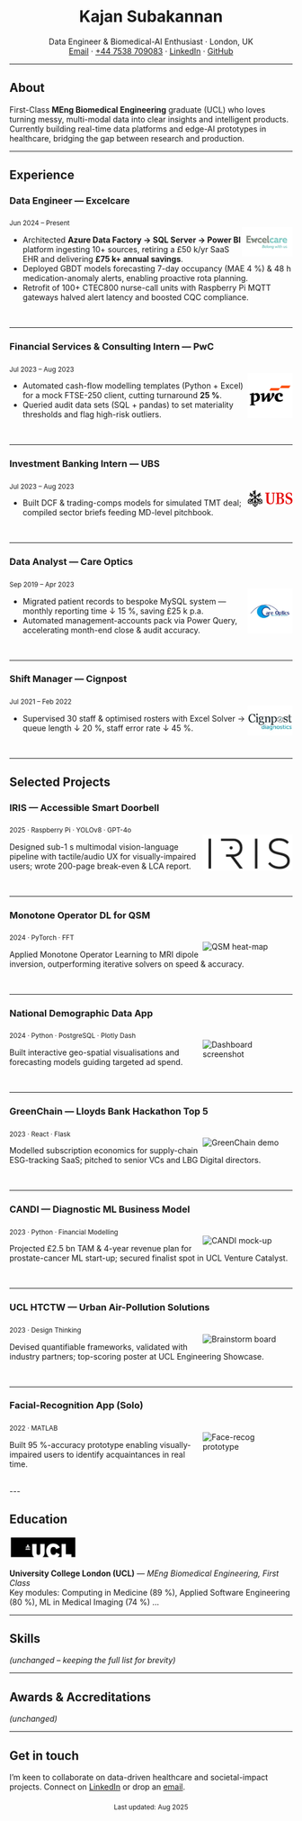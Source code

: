 <!-- Header image (optional) -->
<!-- ![Header](assets/images/header.png) -->

<h1 align="center">Kajan Subakannan</h1>
<p align="center">
  Data Engineer & Biomedical-AI Enthusiast · London, UK  
  <br/>
  <a href="mailto:kajan2backup@gmail.com">Email</a> ·
  <a href="tel:+447538709083">+44 7538 709083</a> ·
  <a href="https://www.linkedin.com/in/kajan-subakannan-578a16135/">LinkedIn</a> ·
  <a href="https://github.com/KajanGH">GitHub</a>
</p>

---

## About
First-Class **MEng Biomedical Engineering** graduate (UCL) who loves turning messy, multi-modal data into clear insights and intelligent products. Currently building real-time data platforms and edge-AI prototypes in healthcare, bridging the gap between research and production.

---
## Experience
<!-- ----------------------------------------------------------------- -->

### Data Engineer — Excelcare  
<sub>Jun 2024 – Present</sub>  
<img src="assets/images/logos/excelcare.png" width="90" alt="Excelcare logo" align="right">

- Architected **Azure Data Factory → SQL Server → Power BI** platform ingesting 10+ sources, retiring a £50 k/yr SaaS EHR and delivering **£75 k+ annual savings**.  
- Deployed GBDT models forecasting 7-day occupancy (MAE 4 %) & 48 h medication-anomaly alerts, enabling proactive rota planning.  
- Retrofit of 100+ CTEC800 nurse-call units with Raspberry Pi MQTT gateways halved alert latency and boosted CQC compliance.  

<br clear="right"/>

---

### Financial Services & Consulting Intern — PwC  
<sub>Jul 2023 – Aug 2023</sub>  
<img src="assets/images/logos/pwc.png" width="80" alt="PwC logo" align="right">

- Automated cash-flow modelling templates (Python + Excel) for a mock FTSE-250 client, cutting turnaround **25 %**.  
- Queried audit data sets (SQL + pandas) to set materiality thresholds and flag high-risk outliers.  

<br clear="right"/>

---

### Investment Banking Intern — UBS  
<sub>Jul 2023 – Aug 2023</sub>  
<img src="assets/images/logos/ubs.png" width="80" alt="UBS logo" align="right">

- Built DCF & trading-comps models for simulated TMT deal; compiled sector briefs feeding MD-level pitchbook.  

<br clear="right"/>

---

### Data Analyst — Care Optics  
<sub>Sep 2019 – Apr 2023</sub>  
<img src="assets/images/logos/careoptics.png" width="80" alt="Care Optics logo" align="right">

- Migrated patient records to bespoke MySQL system — monthly reporting time ↓ 15 %, saving £25 k p.a.  
- Automated management-accounts pack via Power Query, accelerating month-end close & audit accuracy.  

<br clear="right"/>

---

### Shift Manager — Cignpost  
<sub>Jul 2021 – Feb 2022</sub>  
<img src="assets/images/logos/cignpost.png" width="80" alt="Cignpost logo" align="right">

- Supervised 30 staff & optimised rosters with Excel Solver → queue length ↓ 20 %, staff error rate ↓ 45 %.  

<br clear="right"/>

---

## Selected Projects
<!-- ----------------------------------------------------------------- -->

### IRIS — Accessible Smart Doorbell  
<sub>2025 · Raspberry Pi · YOLOv8 · GPT-4o</sub>  
<img src="assets/images/projects/iris.jpg" width="160" alt="IRIS photo" align="right">

Designed sub-1 s multimodal vision-language pipeline with tactile/audio UX for visually-impaired users; wrote 200-page break-even & LCA report.

<br clear="right"/>

---

### Monotone Operator DL for QSM  
<sub>2024 · PyTorch · FFT</sub>  
<img src="assets/images/projects/qsm.png" width="160" alt="QSM heat-map" align="right">

Applied Monotone Operator Learning to MRI dipole inversion, outperforming iterative solvers on speed & accuracy.

<br clear="right"/>

---

### National Demographic Data App  
<sub>2024 · Python · PostgreSQL · Plotly Dash</sub>  
<img src="assets/images/projects/demographics.png" width="160" alt="Dashboard screenshot" align="right">

Built interactive geo-spatial visualisations and forecasting models guiding targeted ad spend.

<br clear="right"/>

---

### GreenChain — Lloyds Bank Hackathon Top 5  
<sub>2023 · React · Flask</sub>  
<img src="assets/images/projects/greenchain.gif" width="160" alt="GreenChain demo" align="right">

Modelled subscription economics for supply-chain ESG-tracking SaaS; pitched to senior VCs and LBG Digital directors.

<br clear="right"/>

---

### CANDI — Diagnostic ML Business Model  
<sub>2023 · Python · Financial Modelling</sub>  
<img src="assets/images/projects/candi.jpg" width="160" alt="CANDI mock-up" align="right">

Projected £2.5 bn TAM & 4-year revenue plan for prostate-cancer ML start-up; secured finalist spot in UCL Venture Catalyst.

<br clear="right"/>

---

### UCL HTCTW — Urban Air-Pollution Solutions  
<sub>2023 · Design Thinking</sub>  
<img src="assets/images/projects/htcwt.png" width="160" alt="Brainstorm board" align="right">

Devised quantifiable frameworks, validated with industry partners; top-scoring poster at UCL Engineering Showcase.

<br clear="right"/>

---

### Facial-Recognition App (Solo)  
<sub>2022 · MATLAB</sub>  
<img src="assets/images/projects/faceapp.png" width="160" alt="Face-recog prototype" align="right">

Built 95 %-accuracy prototype enabling visually-impaired users to identify acquaintances in real time.

<br clear="right"/>
---

## Education

<img src="assets/images/logos/ucl.png" width="120" alt="UCL logo">

**University College London (UCL)** — *MEng Biomedical Engineering, First Class*  
Key modules: Computing in Medicine (89 %), Applied Software Engineering (80 %), ML in Medical Imaging (74 %) …

---

## Skills
*(unchanged – keeping the full list for brevity)*  

---

## Awards & Accreditations
*(unchanged)*  

---

## Get in touch  
I’m keen to collaborate on data-driven healthcare and societal-impact projects. Connect on [LinkedIn](https://www.linkedin.com/in/kajan-subakannan-578a16135/) or drop an [email](mailto:kajan2backup@gmail.com).

<p align="center"><sub>Last updated: Aug 2025</sub></p>
